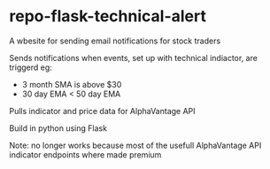 # repo-flask-technical-alert

A wbesite for sending email notifications for stock traders

Sends notifications when events, set up with technical indiactor, are triggerd eg:
  - 3 month SMA is above $30
  - 30 day EMA < 50 day EMA
 
 Pulls indicator and price data for AlphaVantage API

 Build in python using Flask 

 Note: no longer works because most of the usefull AlphaVantage API indicator endpoints where made premium
 
